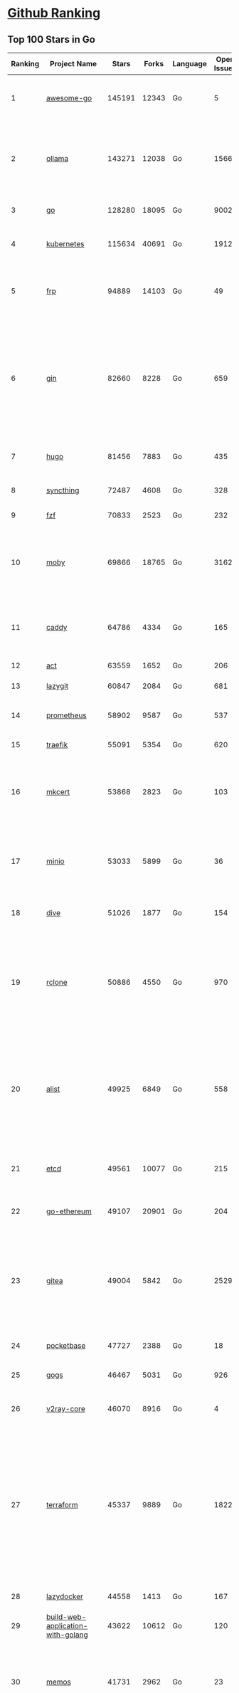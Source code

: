 [Github Ranking](../README.md)
==========

## Top 100 Stars in Go

| Ranking | Project Name | Stars | Forks | Language | Open Issues | Description | Last Commit |
| ------- | ------------ | ----- | ----- | -------- | ----------- | ----------- | ----------- |
| 1 | [awesome-go](https://github.com/avelino/awesome-go) | 145191 | 12343 | Go | 5 | A curated list of awesome Go frameworks, libraries and software | 2025-05-29T03:13:22Z |
| 2 | [ollama](https://github.com/ollama/ollama) | 143271 | 12038 | Go | 1566 | Get up and running with Llama 3.3, DeepSeek-R1, Phi-4, Gemma 3, Mistral Small 3.1 and other large language models. | 2025-06-10T16:34:24Z |
| 3 | [go](https://github.com/golang/go) | 128280 | 18095 | Go | 9002 | The Go programming language | 2025-06-10T18:31:45Z |
| 4 | [kubernetes](https://github.com/kubernetes/kubernetes) | 115634 | 40691 | Go | 1912 | Production-Grade Container Scheduling and Management | 2025-06-10T18:19:02Z |
| 5 | [frp](https://github.com/fatedier/frp) | 94889 | 14103 | Go | 49 | A fast reverse proxy to help you expose a local server behind a NAT or firewall to the internet. | 2025-05-27T09:48:15Z |
| 6 | [gin](https://github.com/gin-gonic/gin) | 82660 | 8228 | Go | 659 | Gin is a HTTP web framework written in Go (Golang). It features a Martini-like API with much better performance -- up to 40 times faster. If you need smashing performance, get yourself some Gin. | 2025-06-09T22:10:30Z |
| 7 | [hugo](https://github.com/gohugoio/hugo) | 81456 | 7883 | Go | 435 | The world’s fastest framework for building websites. | 2025-06-10T14:12:32Z |
| 8 | [syncthing](https://github.com/syncthing/syncthing) | 72487 | 4608 | Go | 328 | Open Source Continuous File Synchronization | 2025-06-10T01:30:28Z |
| 9 | [fzf](https://github.com/junegunn/fzf) | 70833 | 2523 | Go | 232 | :cherry_blossom: A command-line fuzzy finder | 2025-06-10T16:40:26Z |
| 10 | [moby](https://github.com/moby/moby) | 69866 | 18765 | Go | 3162 | The Moby Project - a collaborative project for the container ecosystem to assemble container-based systems | 2025-06-10T11:09:06Z |
| 11 | [caddy](https://github.com/caddyserver/caddy) | 64786 | 4334 | Go | 165 | Fast and extensible multi-platform HTTP/1-2-3 web server with automatic HTTPS | 2025-06-10T03:56:21Z |
| 12 | [act](https://github.com/nektos/act) | 63559 | 1652 | Go | 206 | Run your GitHub Actions locally 🚀 | 2025-06-03T20:55:46Z |
| 13 | [lazygit](https://github.com/jesseduffield/lazygit) | 60847 | 2084 | Go | 681 | simple terminal UI for git commands | 2025-06-09T14:59:23Z |
| 14 | [prometheus](https://github.com/prometheus/prometheus) | 58902 | 9587 | Go | 537 | The Prometheus monitoring system and time series database. | 2025-06-10T13:16:34Z |
| 15 | [traefik](https://github.com/traefik/traefik) | 55091 | 5354 | Go | 620 | The Cloud Native Application Proxy | 2025-06-10T16:03:34Z |
| 16 | [mkcert](https://github.com/FiloSottile/mkcert) | 53868 | 2823 | Go | 103 | A simple zero-config tool to make locally trusted development certificates with any names you'd like. | 2024-08-13T13:37:46Z |
| 17 | [minio](https://github.com/minio/minio) | 53033 | 5899 | Go | 36 | MinIO is a high-performance, S3 compatible object store, open sourced under GNU AGPLv3 license. | 2025-06-08T16:14:18Z |
| 18 | [dive](https://github.com/wagoodman/dive) | 51026 | 1877 | Go | 154 | A tool for exploring each layer in a docker image | 2025-06-09T18:05:33Z |
| 19 | [rclone](https://github.com/rclone/rclone) | 50886 | 4550 | Go | 970 | "rsync for cloud storage" - Google Drive, S3, Dropbox, Backblaze B2, One Drive, Swift, Hubic, Wasabi, Google Cloud Storage, Azure Blob, Azure Files, Yandex Files | 2025-06-10T08:17:32Z |
| 20 | [alist](https://github.com/AlistGo/alist) | 49925 | 6849 | Go | 558 | 🗂️A file list/WebDAV program that supports multiple storages, powered by Gin and Solidjs. / 一个支持多存储的文件列表/WebDAV程序，使用 Gin 和 Solidjs。 | 2025-05-30T09:29:38Z |
| 21 | [etcd](https://github.com/etcd-io/etcd) | 49561 | 10077 | Go | 215 | Distributed reliable key-value store for the most critical data of a distributed system | 2025-06-10T16:21:30Z |
| 22 | [go-ethereum](https://github.com/ethereum/go-ethereum) | 49107 | 20901 | Go | 204 | Go implementation of the Ethereum protocol | 2025-06-10T15:13:18Z |
| 23 | [gitea](https://github.com/go-gitea/gitea) | 49004 | 5842 | Go | 2529 | Git with a cup of tea! Painless self-hosted all-in-one software development service, including Git hosting, code review, team collaboration, package registry and CI/CD | 2025-06-10T15:20:32Z |
| 24 | [pocketbase](https://github.com/pocketbase/pocketbase) | 47727 | 2388 | Go | 18 | Open Source realtime backend in 1 file | 2025-06-09T18:07:19Z |
| 25 | [gogs](https://github.com/gogs/gogs) | 46467 | 5031 | Go | 926 | Gogs is a painless self-hosted Git service | 2025-06-09T03:13:35Z |
| 26 | [v2ray-core](https://github.com/v2ray/v2ray-core) | 46070 | 8916 | Go | 4 | A platform for building proxies to bypass network restrictions. | 2025-05-28T02:09:02Z |
| 27 | [terraform](https://github.com/hashicorp/terraform) | 45337 | 9889 | Go | 1822 | Terraform enables you to safely and predictably create, change, and improve infrastructure. It is a source-available tool that codifies APIs into declarative configuration files that can be shared amongst team members, treated as code, edited, reviewed, and versioned. | 2025-06-10T18:08:57Z |
| 28 | [lazydocker](https://github.com/jesseduffield/lazydocker) | 44558 | 1413 | Go | 167 | The lazier way to manage everything docker | 2024-12-22T10:43:30Z |
| 29 | [build-web-application-with-golang](https://github.com/astaxie/build-web-application-with-golang) | 43622 | 10612 | Go | 120 | A golang ebook intro how to build a web with golang | 2024-05-12T00:47:46Z |
| 30 | [memos](https://github.com/usememos/memos) | 41731 | 2962 | Go | 23 | A modern, open-source, self-hosted knowledge management and note-taking platform designed for privacy-conscious users and organizations. | 2025-06-10T14:51:46Z |
| 31 | [nvm-windows](https://github.com/coreybutler/nvm-windows) | 41421 | 3529 | Go | 74 | A node.js version management utility for Windows. Ironically written in Go. | 2025-03-31T10:37:07Z |
| 32 | [cobra](https://github.com/spf13/cobra) | 40663 | 2946 | Go | 222 | A Commander for modern Go CLI interactions | 2025-05-31T12:36:04Z |
| 33 | [cli](https://github.com/cli/cli) | 39366 | 6622 | Go | 792 | GitHub’s official command line tool | 2025-06-10T14:52:23Z |
| 34 | [esbuild](https://github.com/evanw/esbuild) | 38987 | 1209 | Go | 507 | An extremely fast bundler for the web | 2025-05-27T21:47:18Z |
| 35 | [tidb](https://github.com/pingcap/tidb) | 38554 | 5956 | Go | 3979 | TiDB - the open-source, cloud-native, distributed SQL database designed for modern applications. | 2025-06-10T13:11:29Z |
| 36 | [gorm](https://github.com/go-gorm/gorm) | 38307 | 4032 | Go | 428 | The fantastic ORM library for Golang, aims to be developer friendly | 2025-06-06T02:35:01Z |
| 37 | [photoprism](https://github.com/photoprism/photoprism) | 37614 | 2090 | Go | 424 | AI-Powered Photos App for the Decentralized Web 🌈💎✨ | 2025-06-10T12:31:18Z |
| 38 | [istio](https://github.com/istio/istio) | 36944 | 7982 | Go | 489 | Connect, secure, control, and observe services. | 2025-06-10T18:47:24Z |
| 39 | [fiber](https://github.com/gofiber/fiber) | 36809 | 1798 | Go | 101 | ⚡️ Express inspired web framework written in Go | 2025-06-10T10:58:27Z |
| 40 | [compose](https://github.com/docker/compose) | 35571 | 5417 | Go | 67 | Define and run multi-container applications with Docker | 2025-06-10T07:30:22Z |
| 41 | [milvus](https://github.com/milvus-io/milvus) | 35256 | 3242 | Go | 685 | Milvus is a high-performance, cloud-native vector database built for scalable vector ANN search | 2025-06-10T11:14:35Z |
| 42 | [the-way-to-go_ZH_CN](https://github.com/unknwon/the-way-to-go_ZH_CN) | 34923 | 8611 | Go | 0 | 《The Way to Go》中文译本，中文正式名《Go 入门指南》 | 2024-08-14T07:04:25Z |
| 43 | [LeetCode-Go](https://github.com/halfrost/LeetCode-Go) | 33523 | 5772 | Go | 16 | ✅ Solutions to LeetCode by Go, 100% test coverage, runtime beats 100% / LeetCode 题解 | 2024-12-11T05:55:51Z |
| 44 | [LocalAI](https://github.com/mudler/LocalAI) | 33151 | 2536 | Go | 457 | :robot: The free, Open Source alternative to OpenAI, Claude and others. Self-hosted and local-first. Drop-in replacement for OpenAI,  running on consumer-grade hardware. No GPU required. Runs gguf, transformers, diffusers and many more models architectures. Features: Generate Text, Audio, Video, Images, Voice Cloning, Distributed, P2P inference | 2025-06-10T18:05:22Z |
| 45 | [harness](https://github.com/harness/harness) | 32832 | 2841 | Go | 70 | Harness Open Source is an end-to-end developer platform with Source Control Management, CI/CD Pipelines, Hosted Developer Environments, and Artifact Registries. | 2025-06-05T14:58:21Z |
| 46 | [nps](https://github.com/ehang-io/nps) | 32783 | 5909 | Go | 499 | 一款轻量级、高性能、功能强大的内网穿透代理服务器。支持tcp、udp、socks5、http等几乎所有流量转发，可用来访问内网网站、本地支付接口调试、ssh访问、远程桌面，内网dns解析、内网socks5代理等等……，并带有功能强大的web管理端。a lightweight, high-performance, powerful intranet penetration proxy server, with a powerful web management terminal. | 2024-05-30T03:51:08Z |
| 47 | [vault](https://github.com/hashicorp/vault) | 32554 | 4374 | Go | 1115 | A tool for secrets management, encryption as a service, and privileged access management | 2025-06-10T18:55:56Z |
| 48 | [beego](https://github.com/beego/beego) | 32113 | 5631 | Go | 4 | beego is an open-source, high-performance web framework for the Go programming language. | 2025-06-09T13:48:50Z |
| 49 | [bubbletea](https://github.com/charmbracelet/bubbletea) | 32068 | 914 | Go | 69 | A powerful little TUI framework 🏗 | 2025-06-09T14:33:57Z |
| 50 | [v2ray-core](https://github.com/v2fly/v2ray-core) | 31214 | 4822 | Go | 32 | A platform for building proxies to bypass network restrictions. | 2025-06-05T22:34:15Z |
| 51 | [go-zero](https://github.com/zeromicro/go-zero) | 31173 | 4123 | Go | 231 | A cloud-native Go microservices framework with cli tool for productivity. | 2025-06-09T19:16:13Z |
| 52 | [echo](https://github.com/labstack/echo) | 31105 | 2275 | Go | 63 | High performance, minimalist Go web framework | 2025-05-22T11:22:34Z |
| 53 | [cockroach](https://github.com/cockroachdb/cockroach) | 30976 | 3918 | Go | 6079 | CockroachDB — the cloud native, distributed SQL database designed for high availability, effortless scale, and control over data placement. | 2025-06-10T18:59:20Z |
| 54 | [minikube](https://github.com/kubernetes/minikube) | 30524 | 4990 | Go | 487 | Run Kubernetes locally | 2025-06-10T17:21:10Z |
| 55 | [croc](https://github.com/schollz/croc) | 30344 | 1214 | Go | 6 | Easily and securely send things from one computer to another :crocodile: :package: | 2025-06-06T08:53:21Z |
| 56 | [CasaOS](https://github.com/IceWhaleTech/CasaOS) | 30125 | 1641 | Go | 647 | CasaOS - A simple, easy-to-use, elegant open-source Personal Cloud system. | 2025-04-17T09:48:57Z |
| 57 | [k9s](https://github.com/derailed/k9s) | 30037 | 1881 | Go | 490 | 🐶 Kubernetes CLI To Manage Your Clusters In Style! | 2025-06-09T23:24:58Z |
| 58 | [k3s](https://github.com/k3s-io/k3s) | 29886 | 2455 | Go | 123 | Lightweight Kubernetes | 2025-06-10T18:38:06Z |
| 59 | [lux](https://github.com/iawia002/lux) | 29709 | 3153 | Go | 515 | 👾 Fast and simple video download library and CLI tool written in Go | 2025-05-19T03:40:50Z |
| 60 | [filebrowser](https://github.com/filebrowser/filebrowser) | 29397 | 3324 | Go | 67 | 📂 Web File Browser | 2025-06-05T13:53:29Z |
| 61 | [Xray-core](https://github.com/XTLS/Xray-core) | 29158 | 4347 | Go | 10 | Xray, Penetrates Everything. Also the best v2ray-core. Where the magic happens. An open platform for various uses. | 2025-06-10T17:49:29Z |
| 62 | [headscale](https://github.com/juanfont/headscale) | 29034 | 1568 | Go | 92 | An open source, self-hosted implementation of the Tailscale control server | 2025-06-08T00:26:04Z |
| 63 | [consul](https://github.com/hashicorp/consul) | 29013 | 4482 | Go | 1254 | Consul is a distributed, highly available, and data center aware solution to connect and configure applications across dynamic, distributed infrastructure. | 2025-06-10T17:02:58Z |
| 64 | [restic](https://github.com/restic/restic) | 28938 | 1611 | Go | 402 | Fast, secure, efficient backup program | 2025-06-02T18:40:04Z |
| 65 | [1Panel](https://github.com/1Panel-dev/1Panel) | 28865 | 2518 | Go | 669 | 🔥 1Panel provides an intuitive web interface and MCP Server to manage websites, files, containers, databases, and LLMs on a Linux server. | 2025-06-10T11:14:07Z |
| 66 | [AdGuardHome](https://github.com/AdguardTeam/AdGuardHome) | 28705 | 2035 | Go | 1092 | Network-wide ads & trackers blocking DNS server | 2025-06-10T14:00:50Z |
| 67 | [viper](https://github.com/spf13/viper) | 28654 | 2053 | Go | 407 | Go configuration with fangs | 2025-06-03T09:23:35Z |
| 68 | [wails](https://github.com/wailsapp/wails) | 28583 | 1387 | Go | 271 | Create beautiful applications using Go | 2025-06-07T08:12:44Z |
| 69 | [helm](https://github.com/helm/helm) | 27991 | 7255 | Go | 444 | The Kubernetes Package Manager | 2025-06-06T17:44:44Z |
| 70 | [k6](https://github.com/grafana/k6) | 27985 | 1372 | Go | 747 | A modern load testing tool, using Go and JavaScript - https://k6.io | 2025-06-10T14:19:45Z |
| 71 | [podman](https://github.com/containers/podman) | 27110 | 2662 | Go | 738 | Podman: A tool for managing OCI containers and pods. | 2025-06-10T18:35:23Z |
| 72 | [trivy](https://github.com/aquasecurity/trivy) | 27084 | 2585 | Go | 155 | Find vulnerabilities, misconfigurations, secrets, SBOM in containers, Kubernetes, code repositories, clouds and more | 2025-06-10T09:10:07Z |
| 73 | [kit](https://github.com/go-kit/kit) | 27075 | 2455 | Go | 40 | A standard library for microservices. | 2024-07-19T01:40:06Z |
| 74 | [fyne](https://github.com/fyne-io/fyne) | 26555 | 1453 | Go | 676 | Cross platform GUI toolkit in Go inspired by Material Design | 2025-06-09T11:22:33Z |
| 75 | [go-patterns](https://github.com/tmrts/go-patterns) | 26536 | 2297 | Go | 17 | Curated list of Go design patterns, recipes and idioms | 2024-05-14T01:07:28Z |
| 76 | [micro](https://github.com/zyedidia/micro) | 26281 | 1222 | Go | 822 | A modern and intuitive terminal-based text editor | 2025-06-10T00:25:06Z |
| 77 | [harbor](https://github.com/goharbor/harbor) | 25721 | 4885 | Go | 636 | An open source trusted cloud native registry project that stores, signs, and scans content. | 2025-06-10T06:36:07Z |
| 78 | [Wox](https://github.com/Wox-launcher/Wox) | 25700 | 2388 | Go | 158 | A cross-platform launcher that simply works | 2025-06-09T02:01:56Z |
| 79 | [faas](https://github.com/openfaas/faas) | 25698 | 1968 | Go | 28 | OpenFaaS - Serverless Functions Made Simple | 2025-04-22T10:19:08Z |
| 80 | [opentofu](https://github.com/opentofu/opentofu) | 25628 | 1018 | Go | 247 | OpenTofu lets you declaratively manage your cloud infrastructure. | 2025-06-10T17:00:22Z |
| 81 | [loki](https://github.com/grafana/loki) | 25626 | 3675 | Go | 1783 | Like Prometheus, but for logs. | 2025-06-10T18:47:13Z |
| 82 | [iris](https://github.com/kataras/iris) | 25509 | 2479 | Go | 121 | The fastest HTTP/2 Go Web Framework. New, modern and easy to learn. Fast development with Code you control. Unbeatable cost-performance ratio :rocket: | 2025-06-09T04:55:56Z |
| 83 | [docker_practice](https://github.com/yeasy/docker_practice) | 25434 | 5779 | Go | 7 | Learn and understand Docker&Container technologies, with real DevOps practice! | 2024-12-26T03:49:09Z |
| 84 | [nsq](https://github.com/nsqio/nsq) | 25359 | 2915 | Go | 55 | A realtime distributed messaging platform | 2025-01-27T16:09:04Z |
| 85 | [logrus](https://github.com/sirupsen/logrus) | 25294 | 2270 | Go | 2 | Structured, pluggable logging for Go. | 2024-11-18T14:38:25Z |
| 86 | [glance](https://github.com/glanceapp/glance) | 24945 | 962 | Go | 128 | A self-hosted dashboard that puts all your feeds in one place | 2025-06-10T08:02:35Z |
| 87 | [dapr](https://github.com/dapr/dapr) | 24811 | 1961 | Go | 411 | Dapr is a portable runtime for building distributed applications across cloud and edge, combining event-driven architecture with workflow orchestration. | 2025-06-10T15:10:38Z |
| 88 | [seaweedfs](https://github.com/seaweedfs/seaweedfs) | 24739 | 2411 | Go | 519 | SeaweedFS is a fast distributed storage system for blobs, objects, files, and data lake, for billions of files! Blob store has O(1) disk seek, cloud tiering. Filer supports Cloud Drive, cross-DC active-active replication, Kubernetes, POSIX FUSE mount, S3 API, S3 Gateway, Hadoop, WebDAV, encryption, Erasure Coding. | 2025-06-09T17:38:37Z |
| 89 | [testify](https://github.com/stretchr/testify) | 24714 | 1651 | Go | 246 | A toolkit with common assertions and mocks that plays nicely with the standard library | 2025-06-05T09:56:12Z |
| 90 | [kratos](https://github.com/go-kratos/kratos) | 24436 | 4087 | Go | 17 | Your ultimate Go microservices framework for the cloud-native era. | 2025-06-01T18:48:42Z |
| 91 | [ngrok](https://github.com/inconshreveable/ngrok) | 24339 | 4291 | Go | 0 | Unified ingress for developers | 2024-04-26T18:11:18Z |
| 92 | [colly](https://github.com/gocolly/colly) | 24291 | 1799 | Go | 148 | Elegant Scraper and Crawler Framework for Golang | 2025-06-10T13:40:05Z |
| 93 | [vegeta](https://github.com/tsenart/vegeta) | 24281 | 1397 | Go | 79 | HTTP load testing tool and library. It's over 9000! | 2024-10-28T16:39:48Z |
| 94 | [rancher](https://github.com/rancher/rancher) | 24253 | 3051 | Go | 3066 | Complete container management platform | 2025-06-10T16:18:56Z |
| 95 | [sing-box](https://github.com/SagerNet/sing-box) | 24207 | 2889 | Go | 102 | The universal proxy platform | 2025-06-10T13:33:18Z |
| 96 | [authelia](https://github.com/authelia/authelia) | 24095 | 1231 | Go | 55 | The Single Sign-On Multi-Factor portal for web apps, now OpenID Certified™ | 2025-06-10T13:07:53Z |
| 97 | [delve](https://github.com/go-delve/delve) | 23867 | 2176 | Go | 105 | Delve is a debugger for the Go programming language. | 2025-06-05T23:39:18Z |
| 98 | [asdf](https://github.com/asdf-vm/asdf) | 23685 | 880 | Go | 101 | Extendable version manager with support for Ruby, Node.js, Elixir, Erlang & more | 2025-06-07T13:08:36Z |
| 99 | [websocket](https://github.com/gorilla/websocket) | 23639 | 3548 | Go | 34 | Package gorilla/websocket is a fast, well-tested and widely used WebSocket implementation for Go. | 2025-03-19T13:29:08Z |
| 100 | [nuclei](https://github.com/projectdiscovery/nuclei) | 23598 | 2748 | Go | 354 | Nuclei is a fast, customizable vulnerability scanner powered by the global security community and built on a simple YAML-based DSL, enabling collaboration to tackle trending vulnerabilities on the internet. It helps you find vulnerabilities in your applications, APIs, networks, DNS, and cloud configurations. | 2025-06-10T15:21:31Z |

